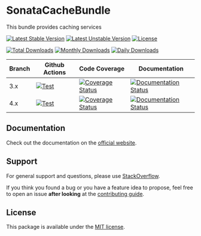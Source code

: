 <!--
DO NOT EDIT THIS FILE!

It's auto-generated by sonata-project/dev-kit package.
-->

# SonataCacheBundle

This bundle provides caching services

[![Latest Stable Version](https://poser.pugx.org/sonata-project/cache-bundle/v/stable)](https://packagist.org/packages/sonata-project/cache-bundle)
[![Latest Unstable Version](https://poser.pugx.org/sonata-project/cache-bundle/v/unstable)](https://packagist.org/packages/sonata-project/cache-bundle)
[![License](https://poser.pugx.org/sonata-project/cache-bundle/license)](https://packagist.org/packages/sonata-project/cache-bundle)

[![Total Downloads](https://poser.pugx.org/sonata-project/cache-bundle/downloads)](https://packagist.org/packages/sonata-project/cache-bundle)
[![Monthly Downloads](https://poser.pugx.org/sonata-project/cache-bundle/d/monthly)](https://packagist.org/packages/sonata-project/cache-bundle)
[![Daily Downloads](https://poser.pugx.org/sonata-project/cache-bundle/d/daily)](https://packagist.org/packages/sonata-project/cache-bundle)

Branch | Github Actions | Code Coverage | Documentation |
------ | -------------- | ------------- | ------------- |
3.x | [![Test][test_stable_badge]][test_stable_link] | [![Coverage Status][coverage_stable_badge]][coverage_stable_link] | [![Documentation Status][documentation_stable_badge]][documentation_stable_link] |
4.x | [![Test][test_unstable_badge]][test_unstable_link] | [![Coverage Status][coverage_unstable_badge]][coverage_unstable_link] | [![Documentation Status][documentation_unstable_badge]][documentation_unstable_link] |

## Documentation

Check out the documentation on the [official website](https://docs.sonata-project.org/projects/SonataCacheBundle).

## Support

For general support and questions, please use [StackOverflow](http://stackoverflow.com/questions/tagged/sonata).

If you think you found a bug or you have a feature idea to propose, feel free to open an issue
**after looking** at the [contributing guide](CONTRIBUTING.md).

## License

This package is available under the [MIT license](LICENSE).

[test_stable_badge]: https://github.com/sonata-project/SonataCacheBundle/workflows/Test/badge.svg?branch=3.x
[test_stable_link]: https://github.com/sonata-project/SonataCacheBundle/actions?query=workflow:test+branch:3.x
[test_unstable_badge]: https://github.com/sonata-project/SonataCacheBundle/workflows/Test/badge.svg?branch=4.x
[test_unstable_link]: https://github.com/sonata-project/SonataCacheBundle/actions?query=workflow:test+branch:4.x

[coverage_stable_badge]: https://codecov.io/gh/sonata-project/SonataCacheBundle/branch/3.x/graph/badge.svg
[coverage_stable_link]: https://codecov.io/gh/sonata-project/SonataCacheBundle/branch/3.x
[coverage_unstable_badge]: https://codecov.io/gh/sonata-project/SonataCacheBundle/branch/4.x/graph/badge.svg
[coverage_unstable_link]: https://codecov.io/gh/sonata-project/SonataCacheBundle/branch/4.x

[documentation_stable_badge]: https://readthedocs.org/projects/sonatacachebundle/badge/?version=3.x
[documentation_stable_link]: https://docs.sonata-project.org/projects/SonataCacheBundle/en/3.x/?badge=3.x
[documentation_unstable_badge]: https://readthedocs.org/projects/sonatacachebundle/badge/?version=4.x
[documentation_unstable_link]: https://docs.sonata-project.org/projects/SonataCacheBundle/en/4.x/?badge=4.x
